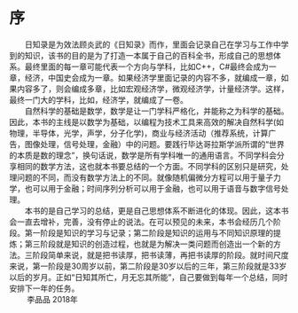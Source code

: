 # 序

&emsp;&emsp;日知录是为效法顾炎武的《日知录》而作，里面会记录自己在学习与工作中学到的知识，该书的目的是为了打造一本属于自己的百科全书，形成自己的思想体系。最终里面的每一章可能代表一个方向与学科，比如C++，C\#最终会成为一章，经济，中国史会成为一章。如果经济学里面记录的内容不多，就编成一章，如果内容多了，则会编成多章，比如宏观经济学，微观经济学，计量经济学。这样，最终一门大的学科，比如，经济学，就编成了一卷。    
  自然科学的基础是数学，数学是让一门学科严格化，并能称之为科学的基础。因此，本书的主线是以数学为基础，以编程为技术工具来高效的解决自然科学\(如物理，半导体，光学，声学，分子化学\)，商业与经济活动（推荐系统，计算广告，图像处理，信号处理，金融）中的问题。要践行毕达哥拉斯学派所谓的“世界的本质是数的理念”，换句话说，数学是所有学科唯一的通用语言。不同学科会分享相同的数学方法，这也就本书要总结的一个方面。不同学科的区别只是研究，处理问题的不同，而没有数学方法上的不同。就像随机偏微分方程可以用于量子力学，也可以用于金融；时间序列分析可以用于金融，也可以用于语音与数字信号处理。  
  本书的是自己学习的总结，更是自己思想体系不断进化的体现。因此，这本书会一直去增补，完善，没有停止的说法。在可以预见的未来，本书会经历几个阶段。第一阶段是知识的学习与记录；第二阶段是知识的运用与不同知识原理的提炼；第三阶段就是知识的创造过程，也就是为解决一类问题而创造出一个新的方法。三阶段简单来说，就是把书读厚，把书读薄，再把书读厚的阶段。就时间尺度来说，第一阶段是30周岁以前，第二阶段是30岁以后的三年，第三阶段就是33岁以后的岁月。正如“日知其所亡，月无忘其所能”，自己要做到每年一个总结，同时安排下一年的任务。  
   李品品  2018年

